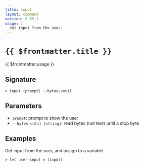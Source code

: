 ```yaml
---
title: input
layout: command
version: 0.59.1
usage: |
  Get input from the user.
---
```


# `{{ $frontmatter.title }}`

<div style='white-space: pre-wrap;'>{{ $frontmatter.usage }}</div>

## Signature

```> input (prompt) --bytes-until```

## Parameters

 -  `prompt`: prompt to show the user
 -  `--bytes-until {string}`: read bytes (not text) until a stop byte

## Examples

Get input from the user, and assign to a variable
```shell
> let user-input = (input)
```
